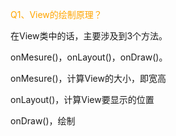 <font color='orange'>Q1、View的绘制原理？</font>

在View类中的话，主要涉及到3个方法。

onMesure()，onLayout()，onDraw()。

onMesure()，计算View的大小，即宽高

onLayout()，计算View要显示的位置

onDraw()，绘制

